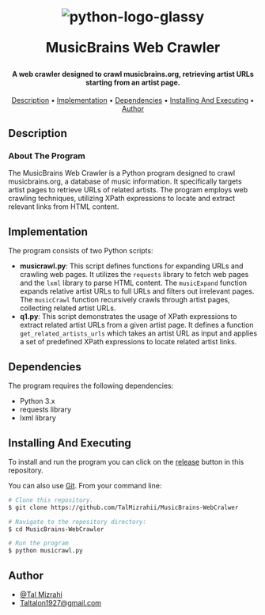 <h1 align="center">
  
  ![python-logo-glassy](https://user-images.githubusercontent.com/103560553/204082228-92a30920-ca99-4517-9b9d-c3ab44d42a0b.png)

  MusicBrains Web Crawler
  <br>
</h1>

<h4 align="center"> A web crawler designed to crawl musicbrains.org, retrieving artist URLs starting from an artist page.
</h4>

<p align="center">
  <a href="#description">Description</a> •
  <a href="#implementation">Implementation</a> •
  <a href="#dependencies">Dependencies</a> •
  <a href="#installing-and-executing">Installing And Executing</a> •
  <a href="#author">Author</a> 
</p>

## Description
  
### About The Program

The MusicBrains Web Crawler is a Python program designed to crawl musicbrains.org, a database of music information. It specifically targets artist pages to retrieve URLs of related artists. The program employs web crawling techniques, utilizing XPath expressions to locate and extract relevant links from HTML content.

## Implementation

The program consists of two Python scripts:
- **musicrawl.py**: This script defines functions for expanding URLs and crawling web pages. It utilizes the `requests` library to fetch web pages and the `lxml` library to parse HTML content. The `musicExpand` function expands relative artist URLs to full URLs and filters out irrelevant pages. The `musicCrawl` function recursively crawls through artist pages, collecting related artist URLs.
- **q1.py**: This script demonstrates the usage of XPath expressions to extract related artist URLs from a given artist page. It defines a function `get_related_artists_urls` which takes an artist URL as input and applies a set of predefined XPath expressions to locate related artist links.

## Dependencies

The program requires the following dependencies:
- Python 3.x
- requests library
- lxml library

## Installing And Executing

To install and run the program you can click on the [release](https://github.com/TalMizrahii/Encryption-Box/releases/tag/v1.0) button in this repository.
  
You can also use [Git](https://git-scm.com). From your command line:

```bash
# Clone this repository.
$ git clone https://github.com/TalMizrahii/MusicBrains-WebCralwer

# Navigate to the repository directory:
$ cd MusicBrains-WebCrawler

# Run the program
$ python musicrawl.py
```
## Author

* [@Tal Mizrahi](https://github.com/TalMizrahii)
* Taltalon1927@gmail.com
